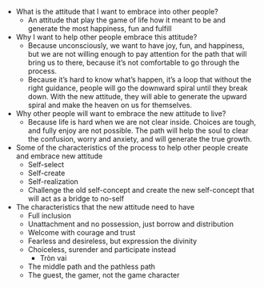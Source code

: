 - What is the attitude that I want to embrace into other people?
    - An attitude that play the game of life how it meant to be and generate the most happiness, fun and fulfill
- Why I want to help other people embrace this attitude?
    - Because unconsciously, we want to have joy, fun, and happiness, but we are not willing enough to pay attention for the path that will bring us to there, because it’s not comfortable to go through the process.
    - Because it’s hard to know what’s happen, it’s a loop that without the right guidance, people will go the downward spiral until they break down. With the new attitude, they will able to generate the upward spiral and make the heaven on us for themselves.
- Why other people will want to embrace the new attitude to live?
    - Because life is hard when we are not clear inside. Choices are tough, and fully enjoy are not possible. The path will help the soul to clear the confusion, worry and anxiety, and will generate the true growth.
- Some of the characteristics of the process to help other people create and embrace new attitude
    - Self-select
    - Self-create
    - Self-realization
    - Challenge the old self-concept and create the new self-concept that will act as a bridge to no-self
- The characteristics that the new attitude need to have
    - Full inclusion
    - Unattachment and no possession, just borrow and distribution
    - Welcome with courage and trust
    - Fearless and desireless, but expression the divinity
    - Choiceless, surender and participate instead
        - Tròn vai
    - The middle path and the pathless path
    - The guest, the gamer, not the game character
